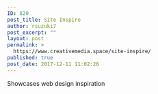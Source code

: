 ```yaml
---
ID: 820
post_title: Site Inspire
author: rsuzuki7
post_excerpt: ""
layout: post
permalink: >
  https://www.creativemedia.space/site-inspire/
published: true
post_date: 2017-12-11 11:02:26
---
```

Showcases web design inspiration